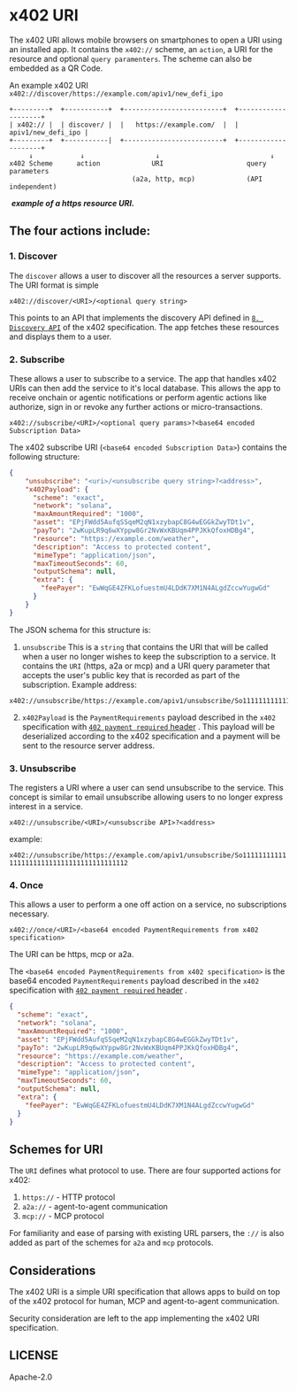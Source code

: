 # x402 URI

The x402 URI allows mobile browsers on smartphones to open a URI using an installed app. It contains the `x402://` scheme, an `action`, a URI for the resource and optional `query paramenters`.  The scheme can also be embedded as a QR Code.

An example x402 URI `x402://discover/https://example.com/apiv1/new_defi_ipo`

```shell
+---------+  +-----------+  +-------------------------+  +--------------------+
| x402:// |  | discover/ |  |   https://example.com/  |  | apiv1/new_defi_ipo |
+---------+  +-----------|  +-------------------------+  +--------------------+
     ↓            ↓                  ↓                            ↓
x402 Scheme      action             URI                     query parameters
                               (a2a, http, mcp)             (API independent)

```

​	***example of a https resource URI.***

## The four actions include:

### 1. Discover

The `discover` allows a user to discover all the resources a server supports. The URI format is simple

```shell
x402://discover/<URI>/<optional query string>
```

This points to an API that implements the discovery API defined in  [`8. Discovery API`](https://github.com/coinbase/x402/blob/10e38ef73a01877f0cb1a8731c8a068e3c81d481/specs/x402-specification.md) of the x402 specification. The app fetches these resources and displays them to a user.

### 2. Subscribe

These allows a user to subscribe to a service. The app that handles x402 URIs can then add the service to it's local database. This allows the app to receive onchain or agentic notifications or perform agentic actions like authorize, sign in or revoke any further actions or micro-transactions. 

```shell
x402://subscribe/<URI>/<optional query params>?<base64 encoded Subscription Data>
```

The x402 subscribe URI  (`<base64 encoded Subscription Data>`) contains the following structure:

```json
{
    "unsubscribe": "<uri>/<unsubscribe query string>?<address>",
    "x402Payload": {
      "scheme": "exact",
      "network": "solana",
      "maxAmountRequired": "1000",
      "asset": "EPjFWdd5AufqSSqeM2qN1xzybapC8G4wEGGkZwyTDt1v",
      "payTo": "2wKupLR9q6wXYppw8Gr2NvWxKBUqm4PPJKkQfoxHDBg4",
      "resource": "https://example.com/weather",
      "description": "Access to protected content",
      "mimeType": "application/json",
      "maxTimeoutSeconds": 60,
      "outputSchema": null,
      "extra": {
        "feePayer": "EwWqGE4ZFKLofuestmU4LDdK7XM1N4ALgdZccwYugwGd"
      }
    }
}
```

The JSON schema for this structure is:

1.  `unsubscribe` This is a `string` that contains the URI that will be called when a user no longer wishes to keep the subscription to a service. It contains the `URI` (https, a2a or mcp) and a URI query parameter that accepts the user's public key that is recorded as part of the subscription.
   Example address:

   ```
   x402://unsubscribe/https://example.com/apiv1/unsubscribe/So11111111111111111111111111111111111111112`
   ```

   

2. `x402Payload` is the `PaymentRequirements` payload described in the `x402` specification with [`402 payment required` header](https://github.com/coinbase/x402/blob/10e38ef73a01877f0cb1a8731c8a068e3c81d481/specs/schemes/exact/scheme_exact_svm.md#paymentrequirements-for-exact) . This payload will be deserialized according to the x402 specification and a payment will be sent to the resource server address.

### 3. Unsubscribe

The registers a URI where a user can send unsubscribe to the service. This concept is similar to email unsubscribe allowing users to no longer express interest in a service.

```shell
x402://unsubscribe/<URI>/<unsubscribe API>?<address>
```

example: 

`x402://unsubscribe/https://example.com/apiv1/unsubscribe/So11111111111111111111111111111111111111112`

### 4. Once

This allows a user to perform a one off action on a service, no subscriptions necessary. 

```shell
x402://once/<URI>/<base64 encoded PaymentRequirements from x402 specification>
```

The URI can be https, mcp or a2a.

The `<base64 encoded PaymentRequirements from x402 specification>` is the base64 encoded  `PaymentRequirements` payload described in the `x402` specification with [`402 payment required` header](https://github.com/coinbase/x402/blob/10e38ef73a01877f0cb1a8731c8a068e3c81d481/specs/schemes/exact/scheme_exact_svm.md#paymentrequirements-for-exact) .

```json
{
  "scheme": "exact",
  "network": "solana",
  "maxAmountRequired": "1000",
  "asset": "EPjFWdd5AufqSSqeM2qN1xzybapC8G4wEGGkZwyTDt1v",
  "payTo": "2wKupLR9q6wXYppw8Gr2NvWxKBUqm4PPJKkQfoxHDBg4",
  "resource": "https://example.com/weather",
  "description": "Access to protected content",
  "mimeType": "application/json",
  "maxTimeoutSeconds": 60,
  "outputSchema": null,
  "extra": {
    "feePayer": "EwWqGE4ZFKLofuestmU4LDdK7XM1N4ALgdZccwYugwGd"
  }
}
```

## Schemes for URI 

The `URI` defines what protocol to use. There are four supported actions for x402:

1. `https://` - HTTP protocol
2. `a2a://` - agent-to-agent communication
3. `mcp://` - MCP protocol

For familiarity and ease of parsing with existing URL parsers, the `://` is also added as part of the schemes for `a2a` and `mcp` protocols.

## Considerations

The x402 URI is a simple URI specification that allows apps to build on top of the x402 protocol for human, MCP and agent-to-agent communication.

Security consideration are left to the app implementing the x402 URI specification.

## LICENSE

Apache-2.0







